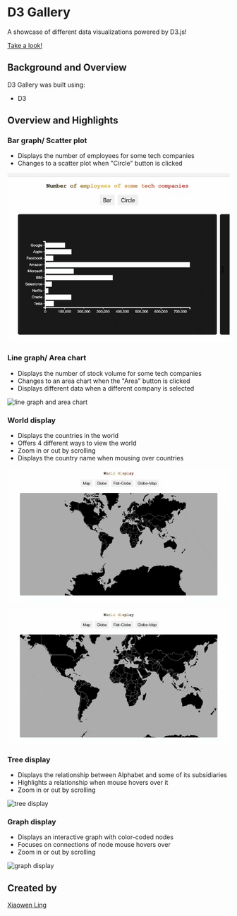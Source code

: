 # D3 Gallery

A showcase of different data visualizations powered by D3.js!

[Take a look!](https://shmily40686.github.io/d3-tech-companies/)

## Background and Overview

D3 Gallery was built using:

  * D3
  
## Overview and Highlights 

### Bar graph/ Scatter plot
 * Displays the number of employees for some tech companies
 * Changes to a scatter plot when "Circle" button is clicked
 
![bar graph and scatter plot](bar_scatter.gif)
 
### Line graph/ Area chart
 * Displays the number of stock volume for some tech companies
 * Changes to an area chart when the "Area" button is clicked
 * Displays different data when a different company is selected
 
![line graph and area chart](line_area.gif)
 
### World display
 * Displays the countries in the world
 * Offers 4 different ways to view the world
 * Zoom in or out by scrolling
 * Displays the country name when mousing over countries
 
![world map](world_1.gif)

![world map](world_2.gif)
 
### Tree display
 * Displays the relationship between Alphabet and some of its subsidiaries
 * Highlights a relationship when mouse hovers over it
 * Zoom in or out by scrolling
 
![tree display](tree.gif)

### Graph display
 * Displays an interactive graph with color-coded nodes
 * Focuses on connections of node mouse hovers over
 * Zoom in or out by scrolling

![graph display](graph.gif)

## Created by
  [Xiaowen Ling](https://github.com/shmily40686)
